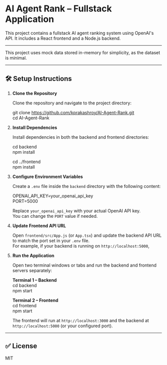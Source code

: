 # AI Agent Rank – Fullstack Application

This project contains a fullstack AI agent ranking system using OpenAI's API. It includes a React frontend and a Node.js backend.

---


This project uses mock data stored in-memory for simplicity, as the dataset is minimal.


___

## 🛠️ Setup Instructions

1. **Clone the Repository**

   Clone the repository and navigate to the project directory:

   git clone https://github.com/kprakashroy/AI-Agent-Rank.git  
   cd AI-Agent-Rank

2. **Install Dependencies**

   Install dependencies in both the backend and frontend directories:

   cd backend  
   npm install  

   cd ../frontend  
   npm install

3. **Configure Environment Variables**

   Create a `.env` file inside the `backend` directory with the following content:

   OPENAI_API_KEY=your_openai_api_key  
   PORT=5000

   Replace `your_openai_api_key` with your actual OpenAI API key.  
   You can change the `PORT` value if needed.

4. **Update Frontend API URL**

   Open `frontend/src/App.js` (or `App.tsx`) and update the backend API URL to match the port set in your `.env` file.  
   For example, if your backend is running on `http://localhost:5000`,

5. **Run the Application**

   Open two terminal windows or tabs and run the backend and frontend servers separately:

   **Terminal 1 – Backend**  
   cd backend  
   npm start

   **Terminal 2 – Frontend**  
   cd frontend  
   npm start

   The frontend will run at `http://localhost:3000` and the backend at `http://localhost:5000` (or your configured port).

---

## ✅ License

MIT

